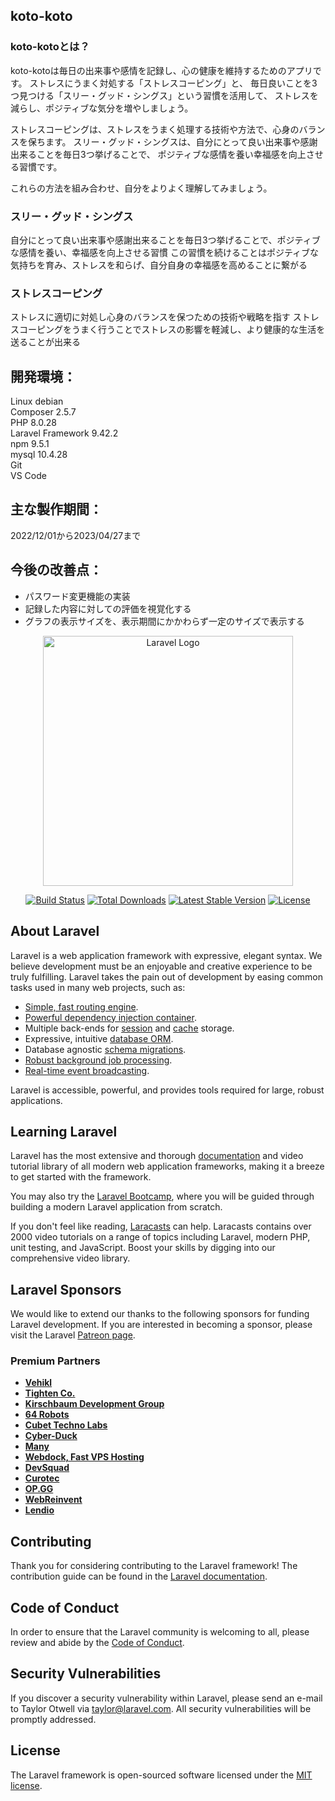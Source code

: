 ## koto-koto

### koto-kotoとは？

koto-kotoは毎日の出来事や感情を記録し、心の健康を維持するためのアプリです。
ストレスにうまく対処する「ストレスコーピング」と、
毎日良いことを3つ見つける「スリー・グッド・シングス」という習慣を活用して、
ストレスを減らし、ポジティブな気分を増やしましょう。

ストレスコーピングは、ストレスをうまく処理する技術や方法で、心身のバランスを保ちます。
スリー・グッド・シングスは、自分にとって良い出来事や感謝出来ることを毎日3つ挙げることで、
ポジティブな感情を養い幸福感を向上させる習慣です。

これらの方法を組み合わせ、自分をよりよく理解してみましょう。

### スリー・グッド・シングス
自分にとって良い出来事や感謝出来ることを毎日3つ挙げることで、ポジティブな感情を養い、幸福感を向上させる習慣
この習慣を続けることはポジティブな気持ちを育み、ストレスを和らげ、自分自身の幸福感を高めることに繋がる

### ストレスコーピング
ストレスに適切に対処し心身のバランスを保つための技術や戦略を指す
ストレスコーピングをうまく行うことでストレスの影響を軽減し、より健康的な生活を送ることが出来る

## 開発環境：
Linux debian<br>
Composer 2.5.7<br>
PHP 8.0.28<br>
Laravel Framework 9.42.2<br>
npm 9.5.1<br>
mysql 10.4.28<br>
Git<br>
VS Code

## 主な製作期間：
2022/12/01から2023/04/27まで

## 今後の改善点：
- パスワード変更機能の実装
- 記録した内容に対しての評価を視覚化する
- グラフの表示サイズを、表示期間にかかわらず一定のサイズで表示する

<p align="center"><a href="https://laravel.com" target="_blank"><img src="https://raw.githubusercontent.com/laravel/art/master/logo-lockup/5%20SVG/2%20CMYK/1%20Full%20Color/laravel-logolockup-cmyk-red.svg" width="400" alt="Laravel Logo"></a></p>

<p align="center">
<a href="https://travis-ci.org/laravel/framework"><img src="https://travis-ci.org/laravel/framework.svg" alt="Build Status"></a>
<a href="https://packagist.org/packages/laravel/framework"><img src="https://img.shields.io/packagist/dt/laravel/framework" alt="Total Downloads"></a>
<a href="https://packagist.org/packages/laravel/framework"><img src="https://img.shields.io/packagist/v/laravel/framework" alt="Latest Stable Version"></a>
<a href="https://packagist.org/packages/laravel/framework"><img src="https://img.shields.io/packagist/l/laravel/framework" alt="License"></a>
</p>

## About Laravel

Laravel is a web application framework with expressive, elegant syntax. We believe development must be an enjoyable and creative experience to be truly fulfilling. Laravel takes the pain out of development by easing common tasks used in many web projects, such as:

- [Simple, fast routing engine](https://laravel.com/docs/routing).
- [Powerful dependency injection container](https://laravel.com/docs/container).
- Multiple back-ends for [session](https://laravel.com/docs/session) and [cache](https://laravel.com/docs/cache) storage.
- Expressive, intuitive [database ORM](https://laravel.com/docs/eloquent).
- Database agnostic [schema migrations](https://laravel.com/docs/migrations).
- [Robust background job processing](https://laravel.com/docs/queues).
- [Real-time event broadcasting](https://laravel.com/docs/broadcasting).

Laravel is accessible, powerful, and provides tools required for large, robust applications.

## Learning Laravel

Laravel has the most extensive and thorough [documentation](https://laravel.com/docs) and video tutorial library of all modern web application frameworks, making it a breeze to get started with the framework.

You may also try the [Laravel Bootcamp](https://bootcamp.laravel.com), where you will be guided through building a modern Laravel application from scratch.

If you don't feel like reading, [Laracasts](https://laracasts.com) can help. Laracasts contains over 2000 video tutorials on a range of topics including Laravel, modern PHP, unit testing, and JavaScript. Boost your skills by digging into our comprehensive video library.

## Laravel Sponsors

We would like to extend our thanks to the following sponsors for funding Laravel development. If you are interested in becoming a sponsor, please visit the Laravel [Patreon page](https://patreon.com/taylorotwell).

### Premium Partners

- **[Vehikl](https://vehikl.com/)**
- **[Tighten Co.](https://tighten.co)**
- **[Kirschbaum Development Group](https://kirschbaumdevelopment.com)**
- **[64 Robots](https://64robots.com)**
- **[Cubet Techno Labs](https://cubettech.com)**
- **[Cyber-Duck](https://cyber-duck.co.uk)**
- **[Many](https://www.many.co.uk)**
- **[Webdock, Fast VPS Hosting](https://www.webdock.io/en)**
- **[DevSquad](https://devsquad.com)**
- **[Curotec](https://www.curotec.com/services/technologies/laravel/)**
- **[OP.GG](https://op.gg)**
- **[WebReinvent](https://webreinvent.com/?utm_source=laravel&utm_medium=github&utm_campaign=patreon-sponsors)**
- **[Lendio](https://lendio.com)**

## Contributing

Thank you for considering contributing to the Laravel framework! The contribution guide can be found in the [Laravel documentation](https://laravel.com/docs/contributions).

## Code of Conduct

In order to ensure that the Laravel community is welcoming to all, please review and abide by the [Code of Conduct](https://laravel.com/docs/contributions#code-of-conduct).

## Security Vulnerabilities

If you discover a security vulnerability within Laravel, please send an e-mail to Taylor Otwell via [taylor@laravel.com](mailto:taylor@laravel.com). All security vulnerabilities will be promptly addressed.

## License

The Laravel framework is open-sourced software licensed under the [MIT license](https://opensource.org/licenses/MIT).
